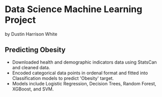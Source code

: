 # Data Science Machine Learning Project
by Dustin Harrison White 

## Predicting Obesity 

- Downloaded health and demographic indicators data using StatsCan and cleaned data.  
- Encoded categorical data points in ordenal format and fitted into Classification models to predict 'Obesity' target.
- Models include Logistic Regression, Decision Trees, Random Forest, XGBoost, and SVM.

